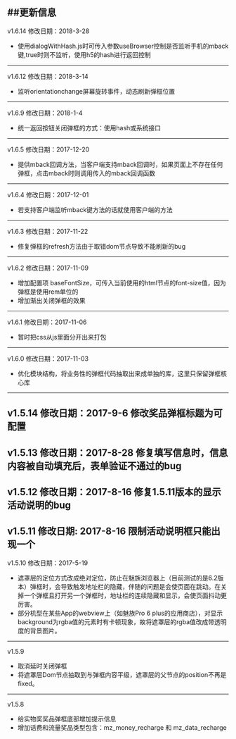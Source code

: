 ##更新信息
---
v1.6.14 修改日期：2018-3-28
* 使用dialogWithHash.js时可传入参数useBrowser控制是否监听手机的mback键,true时则不监听，使用h5的hash进行返回控制
---
v1.6.12 修改日期：2018-3-14
* 监听orientationchange屏幕旋转事件，动态刷新弹框位置
---
v1.6.9 修改日期：2018-1-4
* 统一返回按钮关闭弹框的方式：使用hash或系统接口
---
v1.6.5 修改日期：2017-12-20
 * 提供mback回调方法，当客户端支持mback回调时，如果页面上不存在任何弹框，点击mback时则调用传入的mback回调函数
---
v1.6.4 修改日期：2017-12-01
 * 若支持客户端监听mback键方法的话就使用客户端的方法
---
v1.6.3 修改日期：2017-11-22
 * 修复弹框的refresh方法由于取错dom节点导致不能刷新的bug
---
v1.6.2 修改日期：2017-11-09
 * 增加配置项 baseFontSize，可传入当前使用的html节点的font-size值，因为弹框是使用rem单位的
 * 增加渐出关闭弹框的效果
---
v1.6.1 修改日期：2017-11-06
 * 暂时把css从js里面分开出来打包
---
v1.6.0 修改日期：2017-11-03
 * 优化模块结构，将业务性的弹框代码抽取出来成单独的库，这里只保留弹框核心库
---
v1.5.14 修改日期：2017-9-6
修改奖品弹框标题为可配置
---
v1.5.13 修改日期：2017-8-28
修复填写信息时，信息内容被自动填充后，表单验证不通过的bug
---
v1.5.12 修改日期：2017-8-16
修复1.5.11版本的显示活动说明的bug
---
v1.5.11 修改日期: 2017-8-16
限制活动说明框只能出现一个
---
v1.5.10 修改日期：2017-5-19
  * 遮罩层的定位方式改成绝对定位，防止在魅族浏览器上（目前测试的是6.2版本）弹框时，会导致触发地址栏的隐藏，伴随的问题是会使页面在跳动。在关掉一个弹框且打开另一个弹框时，地址栏的连续隐藏和显示，会使页面抖动更厉害。
  * 部分机型在某些App的webview上（如魅族Pro 6 plus的应用商店），对显示background为rgba值的元素时有卡顿现象，故将遮罩层的rgba值改成带透明度的背景图片。
---
v1.5.9
  * 取消延时关闭弹框
  * 将遮罩层Dom节点抽取到与弹框内容平级，遮罩层的父节点的position不再是fixed。
---
v1.5.8
 * 给实物奖奖品弹框底部增加提示信息
 * 增加话费和流量奖品类型包含：mz_money_recharge 和 mz_data_recharge